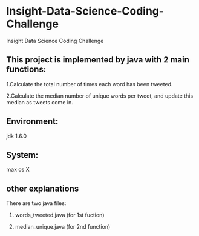 # Insight-Data-Science-Coding-Challenge
Insight Data Science Coding Challenge

<h2>This project is implemented by java with 2 main functions:</h2>

1.Calculate the total number of times each word has been tweeted.

2.Calculate the median number of unique words per tweet, and update this median as tweets come in.


<h2> Environment:</h2>
jdk 1.6.0 

<h2> System: </h2>
max os X

<h2>other explanations</h2>
There are two java files:

1. words_tweeted.java (for 1st fuction)

2. median_unique.java (for 2nd function)
